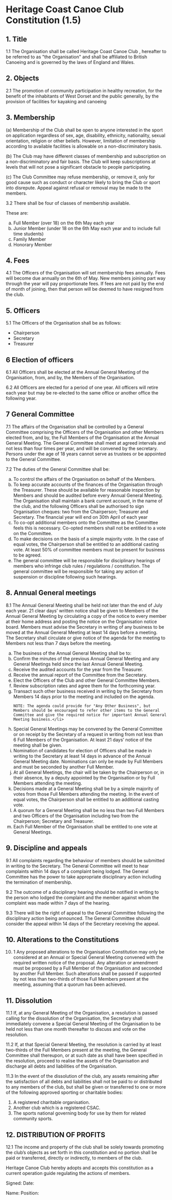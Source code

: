 # Heritage Coast Canoe Club Constitution (1.5) #



## 1. Title  ##

1.1 The Organisation shall be called Heritage Coast Canoe Club , hereafter to be referred to as "the Organisation" and shall be affiliated to British Canoeing and is governed by the laws of England and Wales.

## 2. Objects ## 

2.1 The promotion of community participation in healthy recreation, for the benefit of the inhabitants of West Dorset and the public generally, by the provision of facilities for kayaking and canoeing

## 3. Membership ##

(a) Membership of the Club shall be open to anyone interested in the sport on application regardless of sex, age, disability, ethnicity, nationality, sexual orientation, religion or other beliefs. However, limitation of membership according to available facilities is allowable on a non-discriminatory basis.

(b) The Club may have different classes of membership and subscription on a non-discriminatory and fair basis. The Club will keep subscriptions at levels that will not pose a significant obstacle to people participating.

(c) The Club Committee may refuse membership, or remove it, only for good cause such as conduct or character likely to bring the Club or sport into disrepute. Appeal against refusal or removal may be made to the members.

3.2 There shall be four of classes of membership available. 

These are: 

<ol type="a">
 <li>Full Member (over 18) on the 6th May each year</li>
 <li>Junior Member (under 18 on the 6th May each year and to include full time students)</li>
 <li>Family Member</li>
 <li>Honorary Member</li>
</ol>

## 4. Fees ##

4.1 The Officers of the Organisation will set membership fees annually. Fees will become due annually on the 6th of May. New members joining part way through the year will pay proportionate fees. If fees are not paid by the end of month of joining, then that person will be deemed to have resigned from the club.

## 5. Officers ##

5.1 The Officers of the Organisation shall be as follows:

 * Chairperson	
 * Secretary
 * Treasurer	


## 6 Election of officers ##

6.1 All Officers shall be elected at the Annual General Meeting of the Organisation, from, and by, the Members of the Organisation.

6.2 All Officers are elected for a period of one year. All officers will retire each year but may be re-elected to the same office or another office the following year.

## 7 General Committee ##

7.1 The affairs of the Organisation shall be controlled by a General Committee comprising the Officers of the Organisation and other Members elected from, and by, the Full Members of the Organisation at the Annual General Meeting. The General Committee shall meet at agreed intervals and not less than four times per year, and will be convened by the secretary. Persons under the age of 18 years cannot serve as trustees or be appointed to the General Committee.

7.2 The duties of the General Committee shall be:

<ol type="a">
 <li>To control the affairs of the Organisation on behalf of the Members.</li>
 
 <li>To keep accurate accounts of the finances of the Organisation through the Treasurer. These should be available for reasonable inspection by Members and should be audited before every Annual General Meeting. The Organisation shall maintain a bank current account, in the name of the club, and the following Officers shall be authorised to sign Organisation cheques: two from the Chairperson; Treasurer and Secretary. The financial year will end on 30th April of each year</li>

  <li>To co-opt additional members onto the Committee as the Committee feels this is necessary. Co-opted members shall not be entitled to a vote on the Committee.</li>

  <li>To make decisions on the basis of a simple majority vote. In the case of equal votes, the Chairperson shall be entitled to an additional casting vote. At least 50% of committee members must be present for business to be agreed. </li>

  <li>The general committee will be responsible for disciplinary hearings of members who infringe club rules / regulations / constitution. The general committee will be responsible for taking any action of suspension or discipline following such hearings.</li>
</ol>

## 8. Annual General meetings ##

8.1 The Annual General Meeting shall be held not later than the end of July each year. 21 clear days’ written notice shall be given to Members of the Annual General Meeting by circulating a copy of the notice to every member at their home address and posting the notice on the Organisation notice board. Members must advise the Secretary in writing of any business to be moved at the Annual General Meeting at least 14 days before a meeting. The Secretary shall circulate or give notice of the agenda for the meeting to Members not less than 7 days before the meeting. 

<ol type="a">
 <li>The business of the Annual General Meeting shall be to:</li>

 <li>Confirm the minutes of the previous Annual General Meeting and any General  Meetings held since the last Annual General Meeting.</li>

 <li>Receive the audited accounts for the year from the Treasurer.</li>

 <li>Receive the annual report of the Committee from the Secretary.</li>

 <li>Elect the Officers of the Club and other General Committee Members.</li>

 <li>Review subscription rates and agree them for the forthcoming year.</li>

 <li>Transact such other business received in writing by the Secretary from Members 14 days prior to the meeting and included on the agenda.

    NOTE: The agenda could provide for "Any Other Business", but Members should be encouraged to refer other items to the General Committee and give the required notice for important Annual General Meeting business.</li>

 <li>Special General Meetings may be convened by the General Committee or on receipt by the Secretary of a request in writing from not less than 6 Full Members of the Organisation. At least 21 days’ notice of the meeting shall be given.</li>

 <li>Nomination of candidates for election of Officers shall be made in writing to the Secretary at least 14 days in advance of the Annual General Meeting date. Nominations can only be made by Full Members and must be seconded by another Full Member.</li>

 <li>At all General Meetings, the chair will be taken by the Chairperson or, in their absence, by a deputy appointed by the Organisation or by Full Members attending the meeting.</li>

 <li>Decisions made at a General Meeting shall be by a simple majority of votes from those Full Members attending the meeting. In the event of equal votes, the Chairperson shall be entitled to an additional casting vote.</li>

 <li>A quorum for a General Meeting shall be no less than two Full Members and two Officers of the Organisation including two from the Chairperson; Secretary and Treasurer.</li>

 <li>Each Full Member of the Organisation shall be entitled to one vote at General Meetings.</li>

</ol>

## 9. Discipline and appeals ##

9.1 All complaints regarding the behaviour of members should be submitted in writing to the Secretary. The General Committee will meet to hear complaints within 14 days of a complaint being lodged. The General Committee has the power to take appropriate disciplinary action including the termination of membership.

9.2 The outcome of a disciplinary hearing should be notified in writing to the person who lodged the complaint and the member against whom the complaint was made within 7 days of the hearing.

9.3 There will be the right of appeal to the General Committee following the disciplinary action being announced. The General Committee should consider the appeal within 14 days of the Secretary receiving the appeal.

## 10. Alterations to the Constitutions ##

10. 1 Any proposed alterations to the Organisation Constitution may only be considered at an Annual or Special General Meeting convened with the required written notice of the proposal. Any alteration or amendment must be proposed by a Full Member of the Organisation and seconded by another Full Member. Such alterations shall be passed if supported by not less than two-thirds of those Full Members present at the meeting, assuming that a quorum has been achieved.

## 11. Dissolution ##

11.1 If, at any General Meeting of the Organisation, a resolution is passed calling for the dissolution of the Organisation, the Secretary shall immediately convene a Special General Meeting of the Organisation to be held not less than one month thereafter to discuss and vote on the resolution.

11.2 If, at that Special General Meeting, the resolution is carried by at least two-thirds of the Full Members present at the meeting, the General Committee shall thereupon, or at such date as shall have been specified in the resolution, proceed to realise the assets of the Organisation and discharge all debts and liabilities of the Organisation.

11.3 In the event of the dissolution of the club, any assets remaining after the satisfaction of all debts and liabilities shall not be paid to or distributed to any members of the club, but shall be given or transferred to one or more of the following approved sporting or charitable bodies:

<ol type="1">
<li>A registered charitable organisation.</li>
<li>Another club which is a registered CSAC.</li>
<li>The sports national governing body for use by them for related community sports.</li>
</ol>

## 12. DISTRIBUTION OF PROFITS ##

12.1 The income and property of the club shall be solely towards promoting the club’s objects as set forth in this constitution and no portion shall be paid or transferred, directly or indirectly, to members of the club. 

Heritage Canoe Club hereby adopts and accepts this constitution as a current operation guide regulating the actions of members.

Signed:						Date:

Name:						Position:
